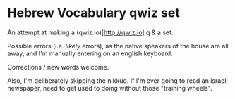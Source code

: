 # Hebrew Vocabulary qwiz set

An attempt at making a (qwiz.io)[http://qwiz.io] q & a set. 

Possible errors (i.e. *likely* errors), as the native speakers of the house are all away, 
and I'm manually entering on an english keyboard.  

Corrections / new words welcome. 

Also, I'm deliberately skipping the nikkud. 
If I'm ever going to read an israeli newspaper, need to get used to doing without those "training wheels".


